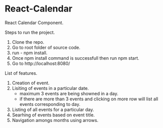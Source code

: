 # React-Calendar
React Calendar Component.

Steps to run the project.
1. Clone the repo.
2. Go to root folder of source code.
3. run - npm install.
4. Once npm install command is successfull then run npm start.
5. Go to http://localhost:8080/

List of features.
1. Creation of event.
2. Lisiting of events in a particular date.
    - maximum 3 events are being showned in a day.
    - if there are more than 3 events and clicking on more row will list all events corresponding to day.
3. Listing of all events for a particular day.
4. Searhing of events based on event title.
5. Navigation amongs months using arrows.